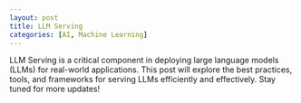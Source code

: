 ```yaml
---
layout: post
title: LLM Serving
categories: [AI, Machine Learning]
---
```


LLM Serving is a critical component in deploying large language models (LLMs) for real-world applications. This post will explore the best practices, tools, and frameworks for serving LLMs efficiently and effectively. Stay tuned for more updates!